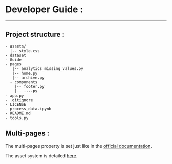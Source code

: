 # Developer Guide : 

--- 

## Project structure : 
```shell
- assets/
  |-- style.css
- dataset
- Guide
- pages
   |-- analytics_missing_values.py
   |-- home.py
   |-- archive.py
  - components
    |-- footer.py
    |-- ....py
- app.py
- .gitignore
- LICENSE
- process_data.ipynb
- README.md
- tools.py
```

## Multi-pages :
The multi-pages property is set just like in the [official documentation](https://dash.plotly.com/urls).

The asset system is detailed [here](https://dash.plotly.com/external-resources).
